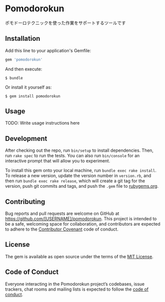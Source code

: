 # Pomodorokun
ポモドーロテクニックを使った作業をサポートするツールです

## Installation

Add this line to your application's Gemfile:

```ruby
gem 'pomodorokun'
```

And then execute:

    $ bundle

Or install it yourself as:

    $ gem install pomodorokun

## Usage

TODO: Write usage instructions here

## Development

After checking out the repo, run `bin/setup` to install dependencies. Then, run `rake spec` to run the tests. You can also run `bin/console` for an interactive prompt that will allow you to experiment.

To install this gem onto your local machine, run `bundle exec rake install`. To release a new version, update the version number in `version.rb`, and then run `bundle exec rake release`, which will create a git tag for the version, push git commits and tags, and push the `.gem` file to [rubygems.org](https://rubygems.org).

## Contributing

Bug reports and pull requests are welcome on GitHub at https://github.com/[USERNAME]/pomodorokun. This project is intended to be a safe, welcoming space for collaboration, and contributors are expected to adhere to the [Contributor Covenant](http://contributor-covenant.org) code of conduct.

## License

The gem is available as open source under the terms of the [MIT License](https://opensource.org/licenses/MIT).

## Code of Conduct

Everyone interacting in the Pomodorokun project’s codebases, issue trackers, chat rooms and mailing lists is expected to follow the [code of conduct](https://github.com/ugajin/pomodorokun/blob/master/CODE_OF_CONDUCT.md).
